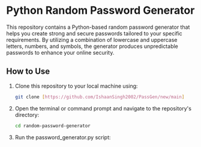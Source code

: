 # Python Random Password Generator

This repository contains a Python-based random password generator that helps you create strong and secure passwords 
tailored to your specific requirements. By utilizing a combination of lowercase and uppercase letters, numbers, and symbols, 
the generator produces unpredictable passwords to enhance your online security.

## How to Use

1. Clone this repository to your local machine using:
   ```bash
   git clone [https://github.com/IshaanSingh2002/PassGen/new/main]

2. Open the terminal or command prompt and navigate to the repository's directory:
   ```bash
   cd random-password-generator

3. Run the password_generator.py script:

